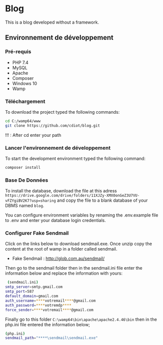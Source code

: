 # Blog

This is a blog developed without a framework.

## Environnement de développement

### Pré-requis

*   PHP 7.4
*   MySQL
*   Apache
*   Composer
*   Windows 10
*   Wamp

### Téléchargement

To download the project typed the following commands:

```bash
cd C:/wamp64/www
git clone https://github.com/cdiot/blog.git
```

!!! : After cd enter your path

### Lancer l'environnement de développement

To start the development environment typed the following command:

```bash
composer install
```

### Base De Données

To install the database, download the file at this adress `https://drive.google.com/drive/folders/11XJZy-XMX0onGeZ3U7VU-vFZYgiBV2K7?usp=sharing` and copy the file to a blank database of your DBMS named `blog`.

You can configure environment variables by renaming the .env.example file to
.env and enter your database login credentials.

### Configurer Fake Sendmail

Click on the links below to download sendmail.exe. Once unzip copy the content at the root of wamp in a folder called sendmail.

*   Fake Sendmail : http://glob.com.au/sendmail/

Then go to the sendmail folder then in the sendmail.ini file enter the information below
and replace the information with yours:

```bash
 (sendmail.ini)
smtp_server=smtp.gmail.com
smtp_port=587
default_domain=gmail.com
auth_username=****votremail****@gmail.com
auth_password=****votremdp****
force_sender=****votremail****@gmail.com
```

Finally go to this folder `C:\wamp64\bin\apache\apache2.4.46\bin` then in the php.ini file entered the information below;

```bash
(php.ini)
sendmail_path="****\sendmail\sendmail.exe"
```
